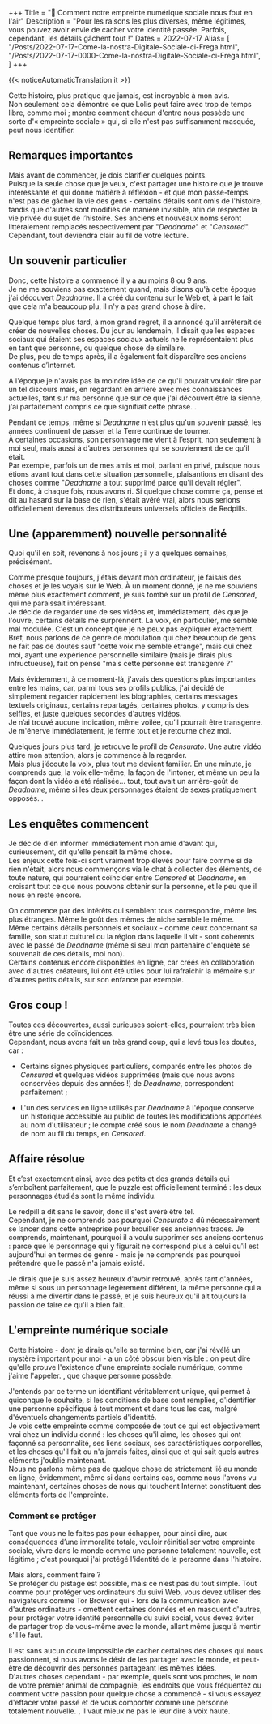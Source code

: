 +++
Title = "🥸️ Comment notre empreinte numérique sociale nous fout en l'air"
Description = "Pour les raisons les plus diverses, même légitimes, vous pouvez avoir envie de cacher votre identité passée. Parfois, cependant, les détails gâchent tout !"
Dates = 2022-07-17
Alias ​​= [
  "/Posts/2022-07-17-Come-la-nostra-Digitale-Sociale-ci-Frega.html",
  "/Posts/2022-07-17-0000-Come-la-nostra-Digitale-Sociale-ci-Frega.html",
]
+++

{{< noticeAutomaticTranslation it >}}



Cette histoire, plus pratique que jamais, est incroyable à mon avis.  
Non seulement cela démontre ce que Lolis peut faire avec trop de temps libre, comme moi ; montre comment chacun d'entre nous possède une sorte d'« empreinte sociale » qui, si elle n'est pas suffisamment masquée, peut nous identifier.

## Remarques importantes

Mais avant de commencer, je dois clarifier quelques points.  
Puisque la seule chose que je veux, c'est partager une histoire que je trouve intéressante et qui donne matière à réflexion - et que mon passe-temps n'est pas de gâcher la vie des gens - certains détails sont omis de l'histoire, tandis que d'autres sont modifiés de manière invisible, afin de respecter la vie privée du sujet de l’histoire. Ses anciens et nouveaux noms seront littéralement remplacés respectivement par "_Deadname_" et "_Censored_".  
Cependant, tout deviendra clair au fil de votre lecture.

## Un souvenir particulier

Donc, cette histoire a commencé il y a au moins 8 ou 9 ans.  
Je ne me souviens pas exactement quand, mais disons qu'à cette époque j'ai découvert _Deadname_. Il a créé du contenu sur le Web et, à part le fait que cela m'a beaucoup plu, il n'y a pas grand chose à dire.

Quelque temps plus tard, à mon grand regret, il a annoncé qu'il arrêterait de créer de nouvelles choses. Du jour au lendemain, il disait que les espaces sociaux qui étaient ses espaces sociaux actuels ne le représentaient plus en tant que personne, ou quelque chose de similaire.  
De plus, peu de temps après, il a également fait disparaître ses anciens contenus d’Internet.

A l'époque je n'avais pas la moindre idée de ce qu'il pouvait vouloir dire par un tel discours mais, en regardant en arrière avec mes connaissances actuelles, tant sur ma personne que sur ce que j'ai découvert être la sienne, j'ai parfaitement compris ce que signifiait cette phrase. .

Pendant ce temps, même si _Deadname_ n'est plus qu'un souvenir passé, les années continuent de passer et la Terre continue de tourner.  
À certaines occasions, son personnage me vient à l’esprit, non seulement à moi seul, mais aussi à d’autres personnes qui se souviennent de ce qu’il était.  
Par exemple, parfois un de mes amis et moi, parlant en privé, puisque nous étions avant tout dans cette situation personnelle, plaisantions en disant des choses comme "_Deadname_ a tout supprimé parce qu'il devait régler".  
Et donc, à chaque fois, nous avons ri. Si quelque chose comme ça, pensé et dit au hasard sur la base de rien, s'était avéré vrai, alors nous serions officiellement devenus des distributeurs universels officiels de Redpills.

## Une (apparemment) nouvelle personnalité

Quoi qu'il en soit, revenons à nos jours ; il y a quelques semaines, précisément.

Comme presque toujours, j'étais devant mon ordinateur, je faisais des choses et je les voyais sur le Web. À un moment donné, je ne me souviens même plus exactement comment, je suis tombé sur un profil de _Censored_, qui me paraissait intéressant.  
Je décide de regarder une de ses vidéos et, immédiatement, dès que je l'ouvre, certains détails me surprennent. La voix, en particulier, me semble mal modulée. C'est un concept que je ne peux pas expliquer exactement. Bref, nous parlons de ce genre de modulation qui chez beaucoup de gens ne fait pas de doutes sauf "cette voix me semble étrange", mais qui chez moi, ayant une expérience personnelle similaire (mais je dirais plus infructueuse), fait on pense "mais cette personne est transgenre ?"

Mais évidemment, à ce moment-là, j'avais des questions plus importantes entre les mains, car, parmi tous ses profils publics, j'ai décidé de simplement regarder rapidement les biographies, certains messages textuels originaux, certains repartagés, certaines photos, y compris des selfies, et juste quelques secondes d'autres vidéos.  
Je n’ai trouvé aucune indication, même voilée, qu’il pourrait être transgenre. Je m'énerve immédiatement, je ferme tout et je retourne chez moi.

Quelques jours plus tard, je retrouve le profil de _Censurato_. Une autre vidéo attire mon attention, alors je commence à la regarder.  
Mais plus j’écoute la voix, plus tout me devient familier. En une minute, je comprends que, la voix elle-même, la façon de l'intoner, et même un peu la façon dont la vidéo a été réalisée... tout, tout avait un arrière-goût de _Deadname_, même si les deux personnages étaient de sexes pratiquement opposés. .

## Les enquêtes commencent

Je décide d'en informer immédiatement mon amie d'avant qui, curieusement, dit qu'elle pensait la même chose.  
Les enjeux cette fois-ci sont vraiment trop élevés pour faire comme si de rien n'était, alors nous commençons via le chat à collecter des éléments, de toute nature, qui pourraient coïncider entre _Censored_ et _Deadname_, en croisant tout ce que nous pouvons obtenir sur la personne, et le peu que il nous en reste encore.

On commence par des intérêts qui semblent tous correspondre, même les plus étranges. Même le goût des mèmes de niche semble le même.  
Même certains détails personnels et sociaux - comme ceux concernant sa famille, son statut culturel ou la région dans laquelle il vit - sont cohérents avec le passé de _Deadname_ (même si seul mon partenaire d'enquête se souvenait de ces détails, moi non).  
Certains contenus encore disponibles en ligne, car créés en collaboration avec d'autres créateurs, lui ont été utiles pour lui rafraîchir la mémoire sur d'autres petits détails, sur son enfance par exemple.

## Gros coup !

Toutes ces découvertes, aussi curieuses soient-elles, pourraient très bien être une série de coïncidences.  
Cependant, nous avons fait un très grand coup, qui a levé tous les doutes, car :

- Certains signes physiques particuliers, comparés entre les photos de _Censured_ et quelques vidéos supprimées (mais que nous avons conservées depuis des années !) de _Deadname_, correspondent parfaitement ;

- L'un des services en ligne utilisés par _Deadname_ à l'époque conserve un historique accessible au public de toutes les modifications apportées au nom d'utilisateur ; le compte créé sous le nom _Deadname_ a changé de nom au fil du temps, en _Censored_.

## Affaire résolue

Et c’est exactement ainsi, avec des petits et des grands détails qui s’emboîtent parfaitement, que le puzzle est officiellement terminé : les deux personnages étudiés sont le même individu.

Le redpill a dit sans le savoir, donc il s'est avéré être tel.  
Cependant, je ne comprends pas pourquoi _Censurato_ a dû nécessairement se lancer dans cette entreprise pour brouiller ses anciennes traces. Je comprends, maintenant, pourquoi il a voulu supprimer ses anciens contenus : parce que le personnage qui y figurait ne correspond plus à celui qu'il est aujourd'hui en termes de genre - mais je ne comprends pas pourquoi prétendre que le passé n'a jamais existé.

Je dirais que je suis assez heureux d'avoir retrouvé, après tant d'années, même si sous un personnage légèrement différent, la même personne qui a réussi à me divertir dans le passé, et je suis heureux qu'il ait toujours la passion de faire ce qu'il a bien fait.

## L'empreinte numérique sociale

Cette histoire - dont je dirais qu'elle se termine bien, car j'ai révélé un mystère important pour moi - a un côté obscur bien visible : on peut dire qu'elle prouve l'existence d'une empreinte sociale numérique, comme j'aime l'appeler. , que chaque personne possède.

J'entends par ce terme un identifiant véritablement unique, qui permet à quiconque le souhaite, si les conditions de base sont remplies, d'identifier une personne spécifique à tout moment et dans tous les cas, malgré d'éventuels changements partiels d'identité.  
Je vois cette empreinte comme composée de tout ce qui est objectivement vrai chez un individu donné : les choses qu'il aime, les choses qui ont façonné sa personnalité, ses liens sociaux, ses caractéristiques corporelles, et les choses qu'il fait ou n'a jamais faites, ainsi que et qui sait quels autres éléments j'oublie maintenant.  
Nous ne parlons même pas de quelque chose de strictement lié au monde en ligne, évidemment, même si dans certains cas, comme nous l'avons vu maintenant, certaines choses de nous qui touchent Internet constituent des éléments forts de l'empreinte.

### Comment se protéger

Tant que vous ne le faites pas pour échapper, pour ainsi dire, aux conséquences d’une immoralité totale, vouloir réinitialiser votre empreinte sociale, vivre dans le monde comme une personne totalement nouvelle, est légitime ; c'est pourquoi j'ai protégé l'identité de la personne dans l'histoire.

Mais alors, comment faire ?  
Se protéger du pistage est possible, mais ce n’est pas du tout simple.   Tout comme pour protéger vos ordinateurs du suivi Web, vous devez utiliser des navigateurs comme Tor Browser qui - lors de la communication avec d'autres ordinateurs - omettent certaines données et en masquent d'autres, pour protéger votre identité personnelle du suivi social, vous devez éviter de partager trop de vous-même avec le monde, allant même jusqu'à mentir s'il le faut.

Il est sans aucun doute impossible de cacher certaines des choses qui nous passionnent, si nous avons le désir de les partager avec le monde, et peut-être de découvrir des personnes partageant les mêmes idées.  
D'autres choses cependant - par exemple, quels sont vos proches, le nom de votre premier animal de compagnie, les endroits que vous fréquentez ou comment votre passion pour quelque chose a commencé - si vous essayez d'effacer votre passé et de vous comporter comme une personne totalement nouvelle. , il vaut mieux ne pas le leur dire à voix haute.